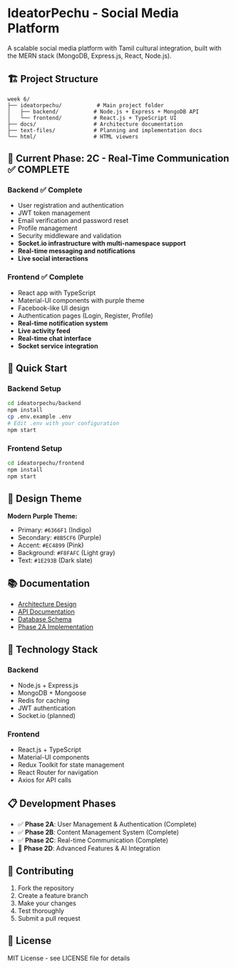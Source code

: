 # IdeatorPechu - Social Media Platform

A scalable social media platform with Tamil cultural integration, built with the MERN stack (MongoDB, Express.js, React, Node.js).

## 🏗️ Project Structure

```
week 6/
├── ideatorpechu/           # Main project folder
│   ├── backend/           # Node.js + Express + MongoDB API
│   └── frontend/          # React.js + TypeScript UI
├── docs/                  # Architecture documentation
├── text-files/            # Planning and implementation docs
└── html/                  # HTML viewers
```

## 🎯 Current Phase: 2C - Real-Time Communication ✅ COMPLETE

### Backend ✅ Complete
- User registration and authentication
- JWT token management
- Email verification and password reset
- Profile management
- Security middleware and validation
- **Socket.io infrastructure with multi-namespace support**
- **Real-time messaging and notifications**
- **Live social interactions**

### Frontend ✅ Complete
- React app with TypeScript
- Material-UI components with purple theme
- Facebook-like UI design
- Authentication pages (Login, Register, Profile)
- **Real-time notification system**
- **Live activity feed**
- **Real-time chat interface**
- **Socket service integration**

## 🚀 Quick Start

### Backend Setup
```bash
cd ideatorpechu/backend
npm install
cp .env.example .env
# Edit .env with your configuration
npm start
```

### Frontend Setup
```bash
cd ideatorpechu/frontend
npm install
npm start
```

## 🎨 Design Theme

**Modern Purple Theme:**
- Primary: `#6366F1` (Indigo)
- Secondary: `#8B5CF6` (Purple)
- Accent: `#EC4899` (Pink)
- Background: `#F8FAFC` (Light gray)
- Text: `#1E293B` (Dark slate)

## 📚 Documentation

- [Architecture Design](docs/architecture-design.md)
- [API Documentation](docs/express-routes.md)
- [Database Schema](docs/mongodb-schemas.md)
- [Phase 2A Implementation](text-files/phase2a-user-management-implementation.txt)

## 🔧 Technology Stack

### Backend
- Node.js + Express.js
- MongoDB + Mongoose
- Redis for caching
- JWT authentication
- Socket.io (planned)

### Frontend
- React.js + TypeScript
- Material-UI components
- Redux Toolkit for state management
- React Router for navigation
- Axios for API calls

## 📋 Development Phases

- ✅ **Phase 2A**: User Management & Authentication (Complete)
- ✅ **Phase 2B**: Content Management System (Complete)
- ✅ **Phase 2C**: Real-time Communication (Complete)
- 🔄 **Phase 2D**: Advanced Features & AI Integration

## 🤝 Contributing

1. Fork the repository
2. Create a feature branch
3. Make your changes
4. Test thoroughly
5. Submit a pull request

## 📄 License

MIT License - see LICENSE file for details 